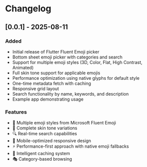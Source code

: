 # Changelog

## [0.0.1] - 2025-08-11

### Added
- Initial release of Flutter Fluent Emoji picker
- Bottom sheet emoji picker with categories and search
- Support for multiple emoji styles (3D, Color, Flat, High Contrast, Animated)
- Full skin tone support for applicable emojis
- Performance optimization using native glyphs for default style
- One-time metadata fetch with caching
- Responsive grid layout
- Search functionality by name, keywords, and description
- Example app demonstrating usage

### Features
- 🎨 Multiple emoji styles from Microsoft Fluent Emoji
- 🌈 Complete skin tone variations
- 🔍 Real-time search capabilities
- 📱 Mobile-optimized responsive design
- ⚡ Performance-first approach with native emoji fallbacks
- 💾 Intelligent caching system
- 🎭 Category-based browsing
